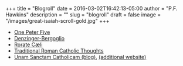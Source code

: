 +++
title = "Blogroll"
date = 2016-03-02T16:42:13-05:00
author = "P.F. Hawkins"
description = ""
slug = "blogroll"
draft = false
image = "/images/great-isaiah-scroll-gold.jpg"
+++

* [One Peter Five](http://onepeterfive.com)
* [Denzinger-Bergoglio](http://en.denzingerbergoglio.com/)
* [Rorate Cæli](http://rorate-caeli.blogspot.com/)
* [Traditional Roman Catholic Thoughts](http://trcthoughts.com)
* [Unam Sanctam Catholicam (blog)](http://unamsanctamcatholicam.blogspot.com/), [(additional website)](http://unamsanctamcatholicam.com/)
